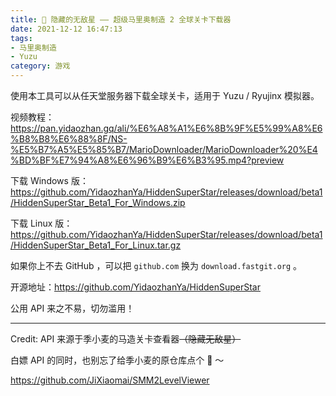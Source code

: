 ```yaml
---
title: 🌟 隐藏的无敌星 —— 超级马里奥制造 2 全球关卡下载器
date: 2021-12-12 16:47:13
tags: 
- 马里奥制造
- Yuzu
category: 游戏
---
```


使用本工具可以从任天堂服务器下载全球关卡，适用于 Yuzu / Ryujinx 模拟器。

视频教程：https://pan.yidaozhan.gq/ali/%E6%A8%A1%E6%8B%9F%E5%99%A8%E6%B8%B8%E6%88%8F/NS-%E5%B7%A5%E5%85%B7/MarioDownloader/MarioDownloader%20%E4%BD%BF%E7%94%A8%E6%96%B9%E6%B3%95.mp4?preview

下载 Windows 版：https://github.com/YidaozhanYa/HiddenSuperStar/releases/download/beta1/HiddenSuperStar_Beta1_For_Windows.zip

下载 Linux 版：https://github.com/YidaozhanYa/HiddenSuperStar/releases/download/beta1/HiddenSuperStar_Beta1_For_Linux.tar.gz

如果你上不去 GitHub ，可以把 ``github.com`` 换为 ``download.fastgit.org`` 。

开源地址：https://github.com/YidaozhanYa/HiddenSuperStar

公用 API 来之不易，切勿滥用！

---

Credit: API 来源于季小麦的马造关卡查看器~~（隐藏无敌星）~~

白嫖 API 的同时，也别忘了给季小麦的原仓库点个 🌟 ～

https://github.com/JiXiaomai/SMM2LevelViewer

